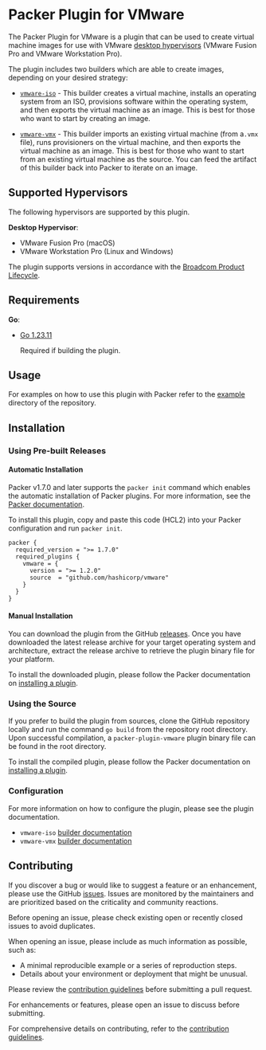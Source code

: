 # Packer Plugin for VMware

The Packer Plugin for VMware is a plugin that can be used to create virtual machine images for use
with VMware [desktop hypervisors][desktop-hypervisors] (VMware Fusion Pro and VMware Workstation Pro).

The plugin includes two builders which are able to create images, depending on your desired
strategy:

- [`vmware-iso`][docs-vmware-iso] - This builder creates a virtual machine, installs an operating
  system from an ISO, provisions software within the operating system, and then exports the virtual
  machine as an image. This is best for those who want to start by creating an image.

- [`vmware-vmx`][docs-vmware-vmx] - This builder imports an existing virtual machine (from a`.vmx`
  file), runs provisioners on the virtual machine, and then exports the virtual machine as an image.
  This is best for those who want to start from an existing virtual machine as the source. You can
  feed the artifact of this builder back into Packer to iterate on an image.

## Supported Hypervisors

The following hypervisors are supported by this plugin.

**Desktop Hypervisor**:

- VMware Fusion Pro (macOS)
- VMware Workstation Pro (Linux and Windows)

The plugin supports versions in accordance with the [Broadcom Product Lifecycle][product-lifecycle].

## Requirements

**Go**:

- [Go 1.23.11][golang-install]

  Required if building the plugin.

## Usage

For examples on how to use this plugin with Packer refer to the [example](example/) directory of
the repository.

## Installation

### Using Pre-built Releases

#### Automatic Installation

Packer v1.7.0 and later supports the `packer init` command which enables the automatic installation
of Packer plugins. For more information, see the [Packer documentation][docs-packer-init].

To install this plugin, copy and paste this code (HCL2) into your Packer configuration and run
`packer init`.

```hcl
packer {
  required_version = ">= 1.7.0"
  required_plugins {
    vmware = {
      version = ">= 1.2.0"
      source  = "github.com/hashicorp/vmware"
    }
  }
}
```

#### Manual Installation

You can download the plugin from the GitHub [releases][releases-vmware-plugin]. Once you have
downloaded the latest release archive for your target operating system and architecture, extract the
release archive to retrieve the plugin binary file for your platform.

To install the downloaded plugin, please follow the Packer documentation on
[installing a plugin][docs-packer-plugin-install].

### Using the Source

If you prefer to build the plugin from sources, clone the GitHub repository locally and run the
command `go build` from the repository root directory. Upon successful compilation, a
`packer-plugin-vmware` plugin binary file can be found in the root directory.

To install the compiled plugin, please follow the Packer documentation on
[installing a plugin][docs-packer-plugin-install].

### Configuration

For more information on how to configure the plugin, please see the plugin documentation.

- `vmware-iso` [builder documentation][docs-vmware-iso]
- `vmware-vmx` [builder documentation][docs-vmware-vmx]

## Contributing

If you discover a bug or would like to suggest a feature or an enhancement, please use the GitHub
[issues][issues]. Issues are monitored by the maintainers and are prioritized based on the
criticality and community reactions.

Before opening an issue, please check existing open or recently closed issues to avoid duplicates.

When opening an issue, please include as much information as possible, such as:

- A minimal reproducible example or a series of reproduction steps.
- Details about your environment or deployment that might be unusual.

Please review the [contribution guidelines][contributing] before submitting a pull request.

For enhancements or features, please open an issue to discuss before submitting.

For comprehensive details on contributing, refer to the [contribution guidelines][contributing].

[contributing]: .github/CONTRIBUTING.md
[issues]: https://github.com/hashicorp/packer-plugin-vmware/issues
[desktop-hypervisors]: https://www.vmware.com/products/desktop-hypervisor.html
[docs-packer-init]: https://developer.hashicorp.com/packer/docs/commands/init
[docs-packer-plugin-install]: https://developer.hashicorp.com/packer/docs/plugins/install-plugins
[docs-vmware-iso]: https://developer.hashicorp.com/packer/plugins/builders/vmware/iso
[docs-vmware-vmx]: https://developer.hashicorp.com/packer/plugins/builders/vmware/vmx
[golang-install]: https://golang.org/doc/install
[releases-vmware-plugin]: https://github.com/hashicorp/packer-plugin-vmware/releases
[product-lifecycle]: https://support.broadcom.com/group/ecx/productlifecycle
